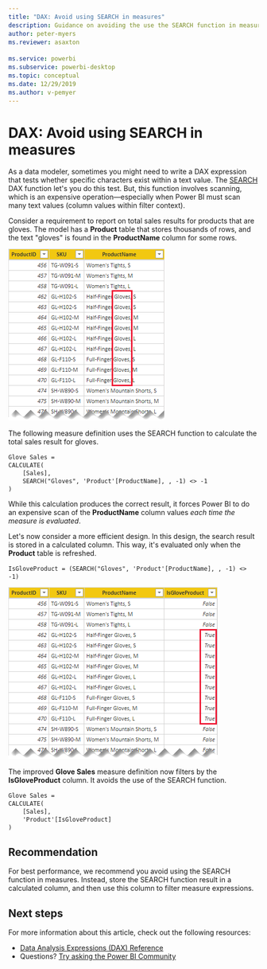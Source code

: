 ```yaml
---
title: "DAX: Avoid using SEARCH in measures"
description: Guidance on avoiding the use the SEARCH function in measures.
author: peter-myers
ms.reviewer: asaxton

ms.service: powerbi
ms.subservice: powerbi-desktop
ms.topic: conceptual
ms.date: 12/29/2019
ms.author: v-pemyer
---
```


# DAX: Avoid using SEARCH in measures

As a data modeler, sometimes you might need to write a DAX expression that tests whether specific characters exist within a text value. The [SEARCH](/dax/search-function-dax) DAX function let's you do this test. But, this function involves scanning, which is an expensive operation—especially when Power BI must scan many text values (column values within filter context).

Consider a requirement to report on total sales results for products that are gloves. The model has a **Product** table that stores thousands of rows, and the text "gloves" is found in the **ProductName** column for some rows.

![A Product table has three columns: ProductID, SKU, and ProductName. In the ProductName column, nine rows include the text "gloves".](media/dax-avoid-search/product-table-rows.png)

The following measure definition uses the SEARCH function to calculate the total sales result for gloves.

```dax
Glove Sales =
CALCULATE(
    [Sales],
    SEARCH("Gloves", 'Product'[ProductName], , -1) <> -1
)
```

While this calculation produces the correct result, it forces Power BI to do an expensive scan of the **ProductName** column values _each time the measure is evaluated_.

Let's now consider a more efficient design. In this design, the search result is stored in a calculated column. This way, it's evaluated only when the **Product** table is refreshed.

```dax
IsGloveProduct = (SEARCH("Gloves", 'Product'[ProductName], , -1) <> -1)
```

![The Product table now has four columns. The IsGloveProduct is false, except for the nine glove product rows.](media/dax-avoid-search/product-table-rows-isgloveproduct.png)

The improved **Glove Sales** measure definition now filters by the **IsGloveProduct** column. It avoids the use of the SEARCH function.

```dax
Glove Sales =
CALCULATE(
    [Sales],
    'Product'[IsGloveProduct]
)
```

## Recommendation

For best performance, we recommend you avoid using the SEARCH function in measures. Instead, store the SEARCH function result in a calculated column, and then use this column to filter measure expressions.

## Next steps

For more information about this article, check out the following resources:

- [Data Analysis Expressions (DAX) Reference](/dax/)
- Questions? [Try asking the Power BI Community](https://community.powerbi.com/)
